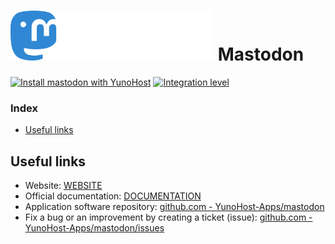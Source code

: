 # <img src="/images/mastodon_logo.svg" height="80px" alt="Mastodon's logo"> Mastodon

[![Install mastodon with YunoHost](https://install-app.yunohost.org/install-with-yunohost.png)](https://install-app.yunohost.org/?app=mastodon) [![Integration level](https://dash.yunohost.org/integration/mastodon.svg)](https://dash.yunohost.org/appci/app/mastodon)

### Index

- [Useful links](#useful-links)

## Useful links

+ Website: [WEBSITE](https://joinmastodon.org/)
+ Official documentation: [DOCUMENTATION](https://docs.joinmastodon.org/)
+ Application software repository: [github.com - YunoHost-Apps/mastodon](https://github.com/YunoHost-Apps/mastodon_ynh)
+ Fix a bug or an improvement by creating a ticket (issue): [github.com - YunoHost-Apps/mastodon/issues](https://github.com/YunoHost-Apps/mastodon_ynh/issues)
